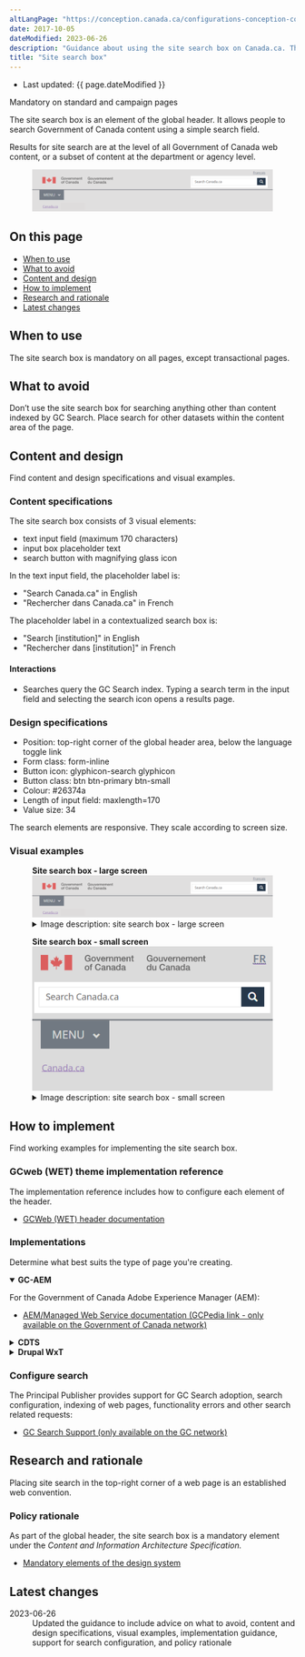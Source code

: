 ```yaml
---
altLangPage: "https://conception.canada.ca/configurations-conception-communes/champ-recherche.html"
date: 2017-10-05
dateModified: 2023-06-26
description: "Guidance about using the site search box on Canada.ca. The site search box allows people to search Government of Canada content. It appears in the global header across Canada.ca."
title: "Site search box"
---
```

<div class="row">
  <div class="col-md-12 pull-left">
    <ul class="list-inline small mrgn-bttm-sm" id="list-inline-desktop-only">
      <li class="mrgn-rght-lg"> Last updated: {{ page.dateModified }}</li>
    </ul>
  </div>
</div>
<p><span class="label label-danger">Mandatory on standard and campaign pages</span></p>
<p>The site search box is an element of the global header. It allows people to search Government of Canada content using a simple search field.</p>
<p>Results for site search are at the level of all Government of Canada web content, or a subset of content at the department or agency level.</p>
<div class="pattern-demo mrgn-tp-lg">
  <figure class="mrgn-bttm-sm"><img src="../../images/01-site-search-en.png" class="img-responsive" alt=""></figure>
</div>
<section>
  <h2>On this page</h2>
  <ul>
    <li><a href="#when">When to use</a></li>
    <li><a href="#avoid">What to avoid</a></li>
    <li><a href="#content">Content and design</a></li>
    <li><a href="#implementation">How to implement</a></li>
    <li><a href="#research">Research and rationale</a></li>
    <li><a href="#changes">Latest changes</a></li>
  </ul>
</section>
<h2 id="when">When to use</h2>
<p>The site search box is mandatory on all pages, except transactional pages.</p>
<h2 id="avoid">What to avoid</h2>
<p>Don’t use the site search box for searching anything other than content indexed by GC Search. Place search for other datasets within the content area of the page.</p>
<h2 id="content">Content and design</h2>
<p>Find content and design specifications and visual examples.</p>
<h3>Content specifications</h3>
<p>The site search box consists of 3 visual elements:</p>
<ul>
  <li>text input field (maximum 170 characters)</li>
  <li>input box placeholder text</li>
  <li>search button with magnifying glass icon</li>
</ul>
<p>In the text input field, the placeholder label is:</p>
<ul>
  <li>"Search Canada.ca" in English</li>
  <li>"Rechercher dans Canada.ca" in French</li>
</ul>
<p>The placeholder label in a contextualized search box is:</p>
<ul>
  <li>"Search [institution]" in English</li>
  <li>"Rechercher dans [institution]" in French</li>
</ul>
<h4>Interactions</h4>
<ul>
  <li>Searches query the GC Search index. Typing a search term in the input field and selecting the search icon opens a results page.</li>
</ul>
<h3>Design specifications</h3>
<ul>
  <li>Position: top-right corner of the global header area, below the language toggle link</li>
  <li>Form class: form-inline</li>
  <li>Button icon: glyphicon-search glyphicon</li>
  <li>Button class: btn btn-primary btn-small</li>
  <li>Colour: #26374a</li>
  <li>Length of input field: maxlength=170</li>
  <li>Value size: 34</li>
</ul>
<p>The search elements are responsive.  They scale according to screen size.</p>
<h3>Visual examples</h3>
<div class="pattern-demo mrgn-tp-lg">
  <figure>
    <figcaption><b>Site search box - large screen</b></figcaption>
    <img src="../../images/01-site-search-en.png" class="img-responsive" alt=" ">
    <details class="mrgn-tp-md">
      <summary class="wb-toggle small" data-toggle="{&quot;print&quot;:&quot;on&quot;}">Image description: site search box - large screen</summary>
      <p class="mrgn-tp-lg">The search box appears in the top-right corner, underneath the language toggle and directly across from the Government of Canada signature. </p>
      <p>The site search bar is a rectangle, defined by a light grey border. Within the rectangle are the words, ‘Search Canada.ca’.  To the right of the rectangle is a blue square with a white magnifying glass icon within.</p>
    </details>
  </figure>
</div>
<div class="pattern-demo mrgn-tp-lg">
  <figure>
    <figcaption><b>Site search box - small screen</b></figcaption>
    <img src="../../images/01-site-search-sm-en.png" class="img-responsive" alt=" ">
    <details class="mrgn-tp-md">
      <summary class="wb-toggle small" data-toggle="{&quot;print&quot;:&quot;on&quot;}">Image description: site search box - small screen</summary>
      <p class="mrgn-tp-lg">The search box appears in the header, directly below the Government of Canada signature and the language toggle. It spans across the screen.</p>
      <p>The site search bar is a rectangle, defined by a light grey border. Within the rectangle are the words, ‘Search Canada.ca’.  To the right of the rectangle is a blue square with a white magnifying glass icon within. </p>
    </details>
  </figure>
</div>
<h2 id="implementation">How to implement</h2>
<p>Find working examples for implementing the site search box.</p>
<h3>GCweb (WET) theme implementation reference</h3>
<p>The implementation reference includes how to configure each element of the header.</p>
<ul>
  <li><a href="https://wet-boew.github.io/GCWeb/sites/header/header-docs-en.html">GCWeb (WET) header documentation</a></li>
</ul>
<h3>Implementations</h3>
<p>Determine what best suits the type of page you're creating.</p>
<div class="row">
  <div class="col-md-8">
    <div class="wb-tabs mrgn-tp-lg">
      <div class="tabpanels">
        <details id="004" open="open">
          <summary><strong>GC-AEM</strong></summary>
          <p class="mrgn-tp-lg">For the Government of Canada Adobe Experience Manager (AEM):</p>
          <ul>
            <li><a href="https://www.gcpedia.gc.ca/wiki/AEM_GC-specific_Documentation_6.5">AEM/Managed Web Service documentation (GCPedia link - only available on the Government of Canada network)</a></li>
          </ul>
        </details>
        <details id="005">
          <summary><strong>CDTS</strong></summary>
          <p class="mrgn-tp-lg">For the Centrally Deployed Templates Solution (CDTS):</p>
          <ul>
            <li><a href="https://cdts.service.canada.ca/app/cls/WET/gcweb/v4_0_45/cdts/samples/custom-search-en.html">Custom search</a> - configuration options for the site search box</li>
            <li><a href="https://cenw-wscoe.github.io/sgdc-cdts/docs/index-en.html">CDTS documentation</a></li>
          </ul>
        </details>
        <details id="006">
          <summary><strong>Drupal WxT</strong></summary>
          <p class="mrgn-tp-lg">For Drupal WxT:</p>
          <ul>
            <li><a href="https://drupalwxt.github.io/en/">Drupal WxT documentation</a></li>
          </ul>
        </details>
      </div>
    </div>
  </div>
</div>
<h3>Configure search</h3>
<p>The Principal Publisher provides support for GC Search adoption, search configuration, indexing of web pages, functionality errors and other search related requests:</p>
<ul>
  <li><a href="https://www.gcpedia.gc.ca/wiki/GC_Search_Support">GC Search Support (only available on the GC network)</a></li>
</ul>
<h2 id="research">Research and rationale</h2>
<p>Placing site search in the top-right corner of a web page is an established web convention.</p>
<h3>Policy rationale</h3>
<p>As part of the global header, the site search box is a mandatory element under the <cite>Content and Information Architecture Specification.</cite></p>
<ul>
  <li><a href="https://www.canada.ca/en/treasury-board-secretariat/services/government-communications/canada-content-information-architecture-specification/mandatory-elements.html">Mandatory elements of the design system</a></li>
</ul>
<h2 id="changes">Latest changes</h2>
<dl class="dl-horizontal">
  <dt>
    <time datetime="2023-06-26" class="link-muted">2023-06-26</time>
  </dt>
  <dd>Updated the guidance to include advice on what to avoid, content and design specifications, visual examples, implementation guidance, support for search configuration, and policy rationale</dd>
</dl>
